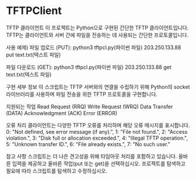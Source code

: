 # TFTPClient
TFTP 클라이언트
이 프로젝트는 Python으로 구현된 간단한 TFTP 클라이언트입니다. TFTP는 클라이언트와 서버 간에 파일을 전송하는 데 사용되는 간단한 프로토콜입니다.

사용 예제)
파일 업로드 (PUT): python3 tftpcl.py(파이썬 파일) 203.250.133.88 put text.txt(텍스트 파일)

파일 다운로드 (GET): python3 tftpcl.py(파이썬 파일) 203.250.133.88 get text.txt(텍스트 파일)

구현 세부 정보
이 스크립트는 TFTP 서버와의 연결을 수립하기 위해 Python의 socket 라이브러리를 사용하며 파일 전송을 위한 TFTP 프로토콜을 구현합니다.

지원되는 작업
Read Request (RRQ)
Write Request (WRQ)
Data Transfer (DATA)
Acknowledgment (ACK)
Error (ERROR)

오류 처리
클라이언트는 다양한 TFTP 오류를 처리하며 해당 오류 메시지를 표시합니다.
0: "Not defined, see error message (if any).",
1: "File not found.",
2: "Access violation.",
3: "Disk full or allocation exceeded.",
4: "Illegal TFTP operation.",
5: "Unknown transfer ID.",
6: "File already exists.",
7: "No such user."

참고 사항
스크립트는 더 나은 견고성을 위해 타임아웃 처리를 포함하고 있습니다.
올바른 입력을 제공하고 올바른 작업(put 또는 get)을 선택하십시오.
프로젝트를 탐색하고 필요에 따라 스크립트를 탐색하고 수정하십시오.

